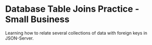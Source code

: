 # Database Table Joins Practice - Small Business

Learning how to relate several collections of data with foreign keys in JSON-Server.
